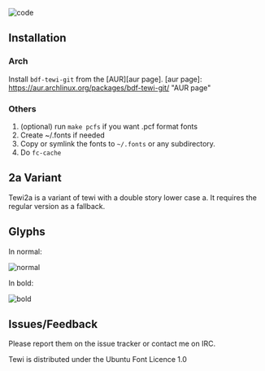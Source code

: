 ![code](https://puu.sh/av37i/5d152d7676.png)

Installation
------------
### Arch
Install `bdf-tewi-git` from the [AUR][aur page].
[aur page]: https://aur.archlinux.org/packages/bdf-tewi-git/ "AUR page"
### Others
1. (optional) run `make pcfs` if you want .pcf format fonts
2. Create ~/.fonts if needed
3. Copy or symlink the fonts to `~/.fonts` or any subdirectory.
4. Do `fc-cache`

2a Variant
----------
Tewi2a is a variant of tewi with a double story lower case a. It requires
the regular version as a fallback.

Glyphs
------
In normal:

![normal](https://puu.sh/ava60/be54d3652c.png)

In bold:

![bold](https://puu.sh/av39J/5ff7643c44.png)

Issues/Feedback
---------------
Please report them on the issue tracker or contact me on IRC.


Tewi is distributed under the Ubuntu Font Licence 1.0

